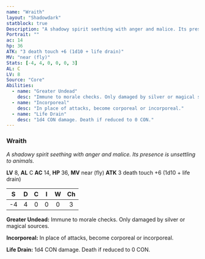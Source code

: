 ```yaml
---
name: "Wraith"
layout: "Shadowdark"
statblock: true
Description: "A shadowy spirit seething with anger and malice. Its presence is unsettling to animals."
Portrait: ""
ac: 14
hp: 36
ATK: "3 death touch +6 (1d10 + life drain)"
MV: "near (fly)"
Stats: [-4, 4, 0, 0, 0, 3]
AL: C
LV: 8
Source: "Core"
Abilities:
  - name: "Greater Undead"
    desc: "Immune to morale checks. Only damaged by silver or magical sources."
  - name: "Incorporeal"
    desc: "In place of attacks, become corporeal or incorporeal."
  - name: "Life Drain"
    desc: "1d4 CON damage. Death if reduced to 0 CON."
---
```


### Wraith

_A shadowy spirit seething with anger and malice. Its presence is unsettling to animals._

**LV** 8, **AL** C
**AC** 14, **HP** 36, **MV** near (fly)
**ATK** 3 death touch +6 (1d10 + life drain)

|  S  |  D  |  C  |  I  |  W  |  Ch  |
|:---:|:---:|:---:|:---:|:---:|:----:|
| -4 | 4 | 0 | 0 | 0 | 3 |

**Greater Undead:** Immune to morale checks. Only damaged by silver or magical sources.

**Incorporeal:** In place of attacks, become corporeal or incorporeal.

**Life Drain:** 1d4 CON damage. Death if reduced to 0 CON.

